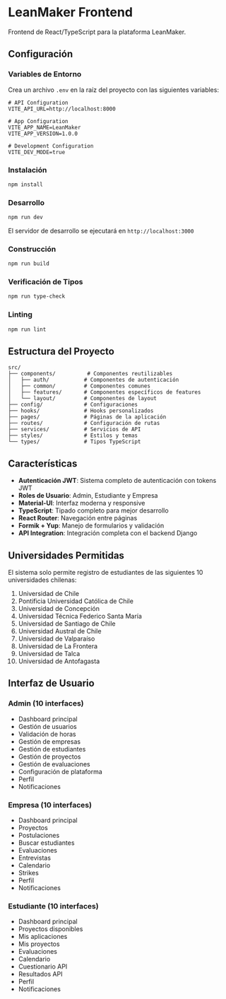 # LeanMaker Frontend

Frontend de React/TypeScript para la plataforma LeanMaker.

## Configuración

### Variables de Entorno

Crea un archivo `.env` en la raíz del proyecto con las siguientes variables:

```env
# API Configuration
VITE_API_URL=http://localhost:8000

# App Configuration
VITE_APP_NAME=LeanMaker
VITE_APP_VERSION=1.0.0

# Development Configuration
VITE_DEV_MODE=true
```

### Instalación

```bash
npm install
```

### Desarrollo

```bash
npm run dev
```

El servidor de desarrollo se ejecutará en `http://localhost:3000`

### Construcción

```bash
npm run build
```

### Verificación de Tipos

```bash
npm run type-check
```

### Linting

```bash
npm run lint
```

## Estructura del Proyecto

```
src/
├── components/          # Componentes reutilizables
│   ├── auth/           # Componentes de autenticación
│   ├── common/         # Componentes comunes
│   ├── features/       # Componentes específicos de features
│   └── layout/         # Componentes de layout
├── config/             # Configuraciones
├── hooks/              # Hooks personalizados
├── pages/              # Páginas de la aplicación
├── routes/             # Configuración de rutas
├── services/           # Servicios de API
├── styles/             # Estilos y temas
└── types/              # Tipos TypeScript
```

## Características

- **Autenticación JWT**: Sistema completo de autenticación con tokens JWT
- **Roles de Usuario**: Admin, Estudiante y Empresa
- **Material-UI**: Interfaz moderna y responsive
- **TypeScript**: Tipado completo para mejor desarrollo
- **React Router**: Navegación entre páginas
- **Formik + Yup**: Manejo de formularios y validación
- **API Integration**: Integración completa con el backend Django

## Universidades Permitidas

El sistema solo permite registro de estudiantes de las siguientes 10 universidades chilenas:

1. Universidad de Chile
2. Pontificia Universidad Católica de Chile
3. Universidad de Concepción
4. Universidad Técnica Federico Santa María
5. Universidad de Santiago de Chile
6. Universidad Austral de Chile
7. Universidad de Valparaíso
8. Universidad de La Frontera
9. Universidad de Talca
10. Universidad de Antofagasta

## Interfaz de Usuario

### Admin (10 interfaces)
- Dashboard principal
- Gestión de usuarios
- Validación de horas
- Gestión de empresas
- Gestión de estudiantes
- Gestión de proyectos
- Gestión de evaluaciones
- Configuración de plataforma
- Perfil
- Notificaciones

### Empresa (10 interfaces)
- Dashboard principal
- Proyectos
- Postulaciones
- Buscar estudiantes
- Evaluaciones
- Entrevistas
- Calendario
- Strikes
- Perfil
- Notificaciones

### Estudiante (10 interfaces)
- Dashboard principal
- Proyectos disponibles
- Mis aplicaciones
- Mis proyectos
- Evaluaciones
- Calendario
- Cuestionario API
- Resultados API
- Perfil
- Notificaciones 